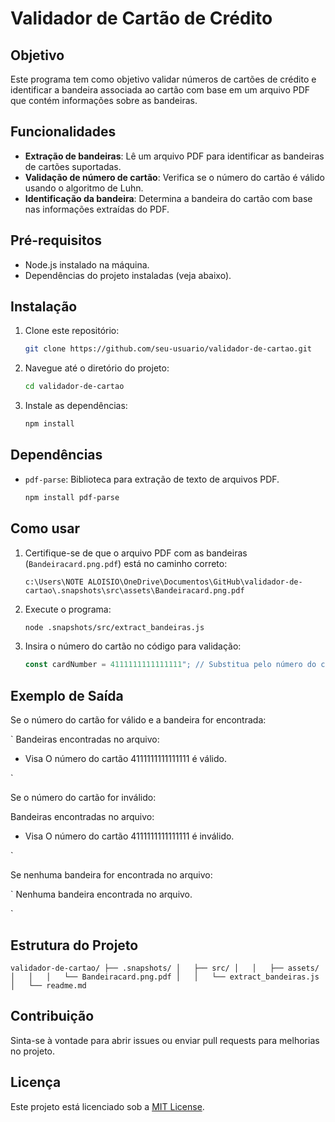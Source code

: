 # Validador de Cartão de Crédito

## Objetivo

Este programa tem como objetivo validar números de cartões de crédito e identificar a bandeira associada ao cartão com base em um arquivo PDF que contém informações sobre as bandeiras.

## Funcionalidades

- **Extração de bandeiras**: Lê um arquivo PDF para identificar as bandeiras de cartões suportadas.
- **Validação de número de cartão**: Verifica se o número do cartão é válido usando o algoritmo de Luhn.
- **Identificação da bandeira**: Determina a bandeira do cartão com base nas informações extraídas do PDF.

## Pré-requisitos

- Node.js instalado na máquina.
- Dependências do projeto instaladas (veja abaixo).

## Instalação

1. Clone este repositório:

   ```bash
   git clone https://github.com/seu-usuario/validador-de-cartao.git
   ```

2. Navegue até o diretório do projeto:

   ```bash
   cd validador-de-cartao
   ```

3. Instale as dependências:

   ```bash
   npm install
   ```

## Dependências

- `pdf-parse`: Biblioteca para extração de texto de arquivos PDF.

  ```bash
  npm install pdf-parse
  ```

## Como usar

1. Certifique-se de que o arquivo PDF com as bandeiras (`Bandeiracard.png.pdf`) está no caminho correto:

   `
   c:\Users\NOTE ALOISIO\OneDrive\Documentos\GitHub\validador-de-cartao\.snapshots\src\assets\Bandeiracard.png.pdf
   `

2. Execute o programa:

   ```bash
   node .snapshots/src/extract_bandeiras.js
   ```

3. Insira o número do cartão no código para validação:

   ```javascript
   const cardNumber = 4111111111111111"; // Substitua pelo número do cartão
   ```

## Exemplo de Saída

Se o número do cartão for válido e a bandeira for encontrada:

`
Bandeiras encontradas no arquivo:

- Visa
O número do cartão 4111111111111111 é válido.

`

Se o número do cartão for inválido:

Bandeiras encontradas no arquivo:

- Visa
O número do cartão 4111111111111111 é inválido.

`

Se nenhuma bandeira for encontrada no arquivo:

`
Nenhuma bandeira encontrada no arquivo.

`

## Estrutura do Projeto

`
validador-de-cartao/
├── .snapshots/
│   ├── src/
│   │   ├── assets/
│   │   │   └── Bandeiracard.png.pdf
│   │   └── extract_bandeiras.js
│   └── readme.md
`

## Contribuição

Sinta-se à vontade para abrir issues ou enviar pull requests para melhorias no projeto.

## Licença

Este projeto está licenciado sob a [MIT License](https://opensource.org/licenses/MIT).
